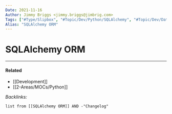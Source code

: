 ```yaml
---
Date: 2021-11-16
Author: Jimmy Briggs <jimmy.briggs@jimbrig.com>
Tags: ["#Type/Slipbox", "#Topic/Dev/Python/SQLAlchemy", "#Topic/Dev/Database"]
Alias: "SQLAlchemy ORM"
---
```


# SQLAlchemy ORM

***

#### Related

- [[Development]]
- [[2-Areas/MOCs/Python]]


*Backlinks:*

```dataview
list from [[SQLAlchemy ORM]] AND -"Changelog"
```